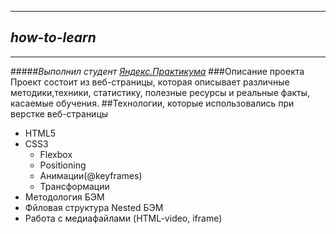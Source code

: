 
---
## _how-to-learn_
---
#####_Выполнил студент [Яндекс.Практикума](https://practicum.yandex.ru)_
###Описание проекта
Проект состоит из  веб-страницы, которая описывает различные методики,техники, статистику, полезные ресурсы и реальные факты, касаемые обучения.
##Технологии, которые использовались при верстке веб-страницы
- HTML5
- CSS3
  - Flexbox
  - Positioning
  - Анимации(@keyframes)
  - Трансформации
- Методология БЭМ
- Фйловая структура Nested БЭМ
- Работа с медиафайлами (HTML-video, iframe)
